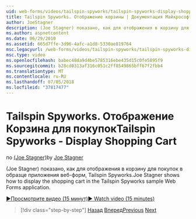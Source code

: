 ```yaml
---
uid: web-forms/videos/tailspin-spyworks/tailspin-spyworks-display-shopping-cart
title: Tailspin Spyworks. Отображение корзины | Документация Майкрософт
author: JoeStagner
description: (Joe Stagner) показано, как для отображения в корзину для покупок в образце приложения веб-форм, Tailspin Spyworks.
ms.author: aspnetcontent
ms.date: 06/29/2010
ms.assetid: 665d7ffe-3d96-4afc-a1d8-5330ae819764
msc.legacyurl: /web-forms/videos/tailspin-spyworks/tailspin-spyworks-display-shopping-cart
msc.type: video
ms.openlocfilehash: babec48da9d4be5785316ebe435d15c0fe5895f9
ms.sourcegitcommit: b28cd0313af316c051c2ff8549865bff67f2fbb4
ms.translationtype: MT
ms.contentlocale: ru-RU
ms.lasthandoff: 07/05/2018
ms.locfileid: "37817477"
---
```

<a name="tailspin-spyworks---display-shopping-cart"></a><span data-ttu-id="28738-103">Tailspin Spyworks. Отображение Корзина для покупок</span><span class="sxs-lookup"><span data-stu-id="28738-103">Tailspin Spyworks - Display Shopping Cart</span></span>
====================
<span data-ttu-id="28738-104">по [(Joe Stagner)](https://github.com/JoeStagner)</span><span class="sxs-lookup"><span data-stu-id="28738-104">by [Joe Stagner](https://github.com/JoeStagner)</span></span>

<span data-ttu-id="28738-105">(Joe Stagner) показано, как для отображения в корзину для покупок в образце приложения веб-форм, Tailspin Spyworks.</span><span class="sxs-lookup"><span data-stu-id="28738-105">Joe Stagner shows how to display the shopping cart in the Tailspin Spyworks sample Web Forms application.</span></span>

[<span data-ttu-id="28738-106">&#9654;Просмотрите видео (15 минут)</span><span class="sxs-lookup"><span data-stu-id="28738-106">&#9654; Watch video (15 minutes)</span></span>](https://channel9.msdn.com/Blogs/ASP-NET-Site-Videos/tailspin-spyworks-display-shopping-cart)

> [!div class="step-by-step"]
> <span data-ttu-id="28738-107">[Назад](tailspin-spyworks-adding-items-to-the-shopping-cart.md)
> [Вперед](tailspin-spyworks-update-the-shopping-cart.md)</span><span class="sxs-lookup"><span data-stu-id="28738-107">[Previous](tailspin-spyworks-adding-items-to-the-shopping-cart.md)
[Next](tailspin-spyworks-update-the-shopping-cart.md)</span></span>
